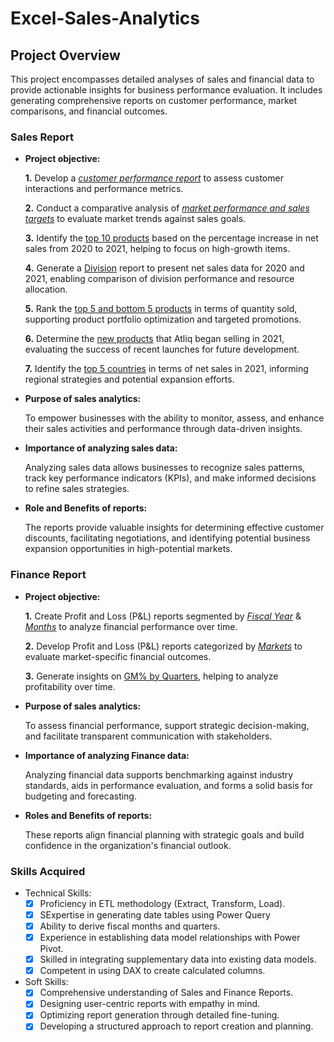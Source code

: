 # Excel-Sales-Analytics

## Project Overview
This project encompasses detailed analyses of sales and financial data to provide actionable insights for business performance evaluation. It includes generating comprehensive reports on customer performance, market comparisons, and financial outcomes.

### Sales Report

- **Project objective:** 

    **1.** Develop a _[customer performance report](https://github.com/PrajaktaNikam818/Excel-Sales-Analytics/blob/main/Customer%20Performance%20Report.pdf)_ to assess customer interactions and performance metrics.

    **2.** Conduct a comparative analysis of _[market performance and sales targets](https://github.com/PrajaktaNikam818/Excel-Sales-Analytics/blob/main/Market%20Performance%20vs%20Target%20Report.pdf)_ to evaluate market trends against sales goals.

    **3.** Identify the [top 10 products]() based on the percentage increase in net sales from 2020 to 2021, helping to focus on high-growth items.

    **4.** Generate a [Division]() report to present net sales data for 2020 and 2021, enabling comparison of division performance and resource allocation.

    **5.** Rank the [top 5 and bottom 5 products]() in terms of quantity sold, supporting product portfolio optimization and targeted promotions.

    **6.** Determine the [new products]() that Atliq began selling in 2021, evaluating the success of recent launches for future development.

    **7.** Identify the [top 5 countries]() in terms of net sales in 2021, informing regional strategies and potential expansion efforts.

- **Purpose of sales analytics:** 

    To empower businesses with the ability to monitor, assess, and enhance their sales activities and performance through data-driven insights.

- **Importance of analyzing sales data:** 

    Analyzing sales data allows businesses to recognize sales patterns, track key performance indicators (KPIs), and make informed decisions to refine sales strategies.

- **Role and Benefits of reports:** 
  
    The reports provide valuable insights for determining effective customer discounts, facilitating negotiations, and identifying potential business expansion opportunities in high-potential markets.

### Finance Report 

- **Project objective:** 

    **1.** Create Profit and Loss (P&L) reports segmented by _[Fiscal Year](https://github.com/KirandeepMarala/Excel-Sales_Analysis/blob/main/P%26L%20Statement%20by%20Fiscal%20Year.pdf)_ & _[Months](https://github.com/PrajaktaNikam818/Excel-Sales-Analytics/blob/main/P%26L%20Statement%20by%20Months.pdf)_ to analyze financial performance over time. 

   **2.** Develop Profit and Loss (P&L) reports categorized by _[Markets](https://github.com/PrajaktaNikam818/Excel-Sales-Analytics/blob/main/P%26L%20Statement%20by%20Markets.pdf)_ to evaluate market-specific financial outcomes.

   **3.** Generate insights on [GM% by Quarters](), helping to analyze profitability over time.

- **Purpose of sales analytics:** 

    To assess financial performance, support strategic decision-making, and facilitate transparent communication with stakeholders.

- **Importance of analyzing Finance data:** 

    Analyzing financial data supports benchmarking against industry standards, aids in performance evaluation, and forms a solid basis for budgeting and forecasting.

- **Roles and Benefits of reports:** 

    These reports align financial planning with strategic goals and build confidence in the organization's financial outlook.


### Skills Acquired

+  Technical Skills:
   - [x]	Proficiency in ETL methodology (Extract, Transform, Load).
   - [x]	SExpertise in generating date tables using Power Query
   - [x]	Ability to derive fiscal months and quarters.
   - [x]	Experience in establishing data model relationships with Power Pivot.
   - [x]	Skilled in integrating supplementary data into existing data models.
   - [x]	Competent in using DAX to create calculated columns.

+  Soft Skills:
   - [x]	Comprehensive understanding of Sales and Finance Reports.
   - [x]	Designing user-centric reports with empathy in mind.
   - [x]	Optimizing report generation through detailed fine-tuning.
   - [x]	Developing a structured approach to report creation and planning.
